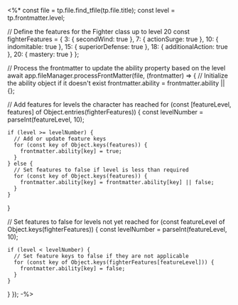 <%*
const file = tp.file.find_tfile(tp.file.title);
const level = tp.frontmatter.level;

// Define the features for the Fighter class up to level 20
const fighterFeatures = {
  3: {
    secondWind: true
  },
  7: {
    actionSurge: true
  },
  10: {
    indomitable: true
  },
  15: {
    superiorDefense: true
  },
  18: {
    additionalAction: true
  },
  20: {
    mastery: true
  }
};

// Process the frontmatter to update the ability property based on the level
await app.fileManager.processFrontMatter(file, (frontmatter) => {
  // Initialize the ability object if it doesn't exist
  frontmatter.ability = frontmatter.ability || {};

  // Add features for levels the character has reached
  for (const [featureLevel, features] of Object.entries(fighterFeatures)) {
    const levelNumber = parseInt(featureLevel, 10);

    if (level >= levelNumber) {
      // Add or update feature keys
      for (const key of Object.keys(features)) {
        frontmatter.ability[key] = true;
      }
    } else {
      // Set features to false if level is less than required
      for (const key of Object.keys(features)) {
        frontmatter.ability[key] = frontmatter.ability[key] || false;
      }
    }
  }

  // Set features to false for levels not yet reached
  for (const featureLevel of Object.keys(fighterFeatures)) {
    const levelNumber = parseInt(featureLevel, 10);

    if (level < levelNumber) {
      // Set feature keys to false if they are not applicable
      for (const key of Object.keys(fighterFeatures[featureLevel])) {
        frontmatter.ability[key] = false;
      }
    }
  }
});
-%>
